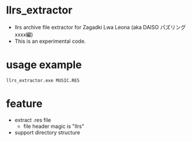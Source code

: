 # llrs_extractor
+ llrs archive file extractor for Zagadki Lwa Leona (aka DAISO パズリング xxxx編)
+ This is an experimental code.

# usage example
`llrs_extractor.exe MUSIC.RES`

# feature
+ extract .res file
  + file header magic is "llrs"
+ support directory structure
